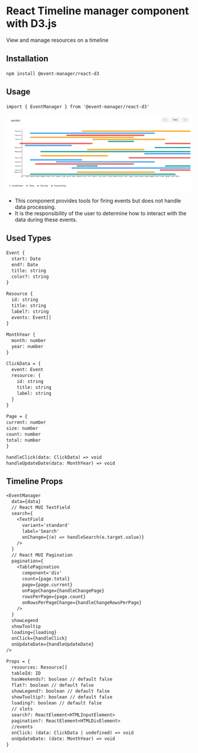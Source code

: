 # React Timeline manager component with D3.js

View and manage resources on a timeline

## Installation

`npm install @event-manager/react-d3`

## Usage

`import { EventManager } from '@event-manager/react-d3'`

![alt text](https://github.com/jurisbandenieks/event-manager-d3/blob/HEAD/images/event-manager-d3.png)

- This component provides tools for firing events but does not handle data processing.
- It is the responsibility of the user to determine how to interact with the data during these events.

## Used Types

```
Event {
  start: Date
  end?: Date
  title: string
  color?: string
}
```

```
Resource {
  id: string
  title: string
  label?: string
  events: Event[]
}
```

```
MonthYear {
  month: number
  year: number
}
```

```
ClickData = {
  event: Event
  resource: {
    id: string
    title: string
    label: string
  }
}
```

```
Page = {
current: number
size: number
count: number
total: number
}
```

```
handleClick(data: ClickData) => void
handleUpdateDate(data: MonthYear) => void
```

## Timeline Props

```
<EventManager
  data={data}
  // React MUI TextField
  search={
    <TextField
      variant='standard'
      label='Search'
      onChange={(e) => handleSearch(e.target.value)}
    />
  }
  // React MUI Pagination
  pagination={
    <TablePagination
      component='div'
      count={page.total}
      page={page.current}
      onPageChange={handleChangePage}
      rowsPerPage={page.count}
      onRowsPerPageChange={handleChangeRowsPerPage}
    />
  }
  showLegend
  showTooltip
  loading={loading}
  onClick={handleClick}
  onUpdateDate={handleUpdateDate}
/>
```

```
Props = {
  resources: Resource[]
  tableId: ID
  hasWeekends?: boolean // default false
  flat?: boolean // default false
  showLegend?: boolean // default false
  showTooltip?: boolean // default false
  loading?: boolean // default false
  // slots
  search?: ReactElement<HTMLInputElement>
  pagination?: ReactElement<HTMLDivElement>
  //events
  onClick: (data: ClickData | undefined) => void
  onUpdateDate: (date: MonthYear) => void
}
```
